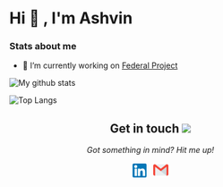 <h1 align="">Hi 👋 , I'm Ashvin</h1> 

### Stats about me

- 🔭 I’m currently working on [Federal Project](https://play.google.com/store/apps/details?id=com.fedmobile) 

![My github stats](https://github-readme-stats.vercel.app/api?username=AssassinAsh&count_private=true&show_icons=true&layout=default)



![Top Langs](https://github-readme-stats.vercel.app/api/top-langs/?username=AssassinAsh&layout=compact)

<h2 align="center">Get in touch <img src="https://user-images.githubusercontent.com/5679180/79618120-0daffb80-80be-11ea-819e-d2b0fa904d07.gif" width="27px"></h2>

<p align="center">
  <i>Got something in mind? Hit me up!</i>

  <p align="center">
    <a href="https://www.linkedin.com/in/ashvin-rokade-788588163/" alt="Linkedin"><img src="assets/linkedin.png" height="25"></a>&nbsp;&nbsp;
    <a href="mailto:ashvinrokade@gmail.com" alt="Contact me"><img src="assets/gmail.png" height="27"></a>
  </p>

<br><br>

<!--START_SECTION:badges-->
<!--END_SECTION:badges-->